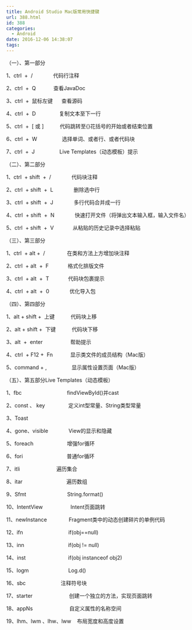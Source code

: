 ```yaml
---
title: Android Studio Mac版常用快捷键
url: 388.html
id: 388
categories:
  - Android
date: 2016-12-06 14:38:07
tags:
---
```


（一）、第一部分

1、ctrl  +  /              代码行注释

2、ctrl  +  Q            查看JavaDoc

3、ctrl  +  鼠标左键      查看源码

4、ctrl  +  D                复制文本至下一行

5、ctrl  +  \[ 或 \]           代码跳转至{}花括号的开始或者结束位置

6、ctrl  +  W                 选择单词、或者行、或者代码块

7、ctrl  +  J                 Live Templates（动态模板）提示

  

（二）、第二部分

1、ctrl  + shift  +  /              代码块注释

2、ctrl  \+ shift  \+  L              删除选中行

3、ctrl  \+ shift  \+  J              多行代码合并成一行

4、ctrl  \+ shift  \+  N              快速打开文件（将弹出文本输入框，输入文件名）

5、ctrl  \+ shift  \+  V             从粘贴的历史记录中选择粘贴

  

（三）、第三部分

1、ctrl  + alt +  /               在类和方法上方增加块注释

2、ctrl  \+ alt  \+  F             格式化排版文件

3、ctrl  \+ alt  \+  T             代码块包裹提示

4、ctrl  \+ alt  \+  0              优化导入包

  

（四）、第四部分

1、alt + shift +  上键           代码块上移

2、alt + shift +  下键           代码块下移

3、alt  \+  enter                   帮助提示

4、ctrl  \+ F12 \+  Fn            显示类文件的成员结构（Mac版）

5、command + ,                 显示属性设置页面（Mac版）

  

（五）、第五部分Live Templates（动态模板）

1、fbc                               findViewById()并cast

2、const 、 key                定义int型常量、String类型常量

3、Toast                          

4、gone、visible              View的显示和隐藏

5、foreach                       增强for循环

6、fori                              普通for循环  

7、itli                         遍历集合

8、itar                              遍历数组

9、Sfmt                            String.format()

10、IntentView                   Intent页面跳转

11、newInstance               Fragment类中的动态创建碎片的单例代码  

12、ifn                               if(obj==null)                         

13、inn                              if(obj != null)

14、inst                             if(obj instanceof obj2)

15、logm                           Log.d()  

16、sbc                        注释符号块

17、starter                         创建一个独立的方法，实现页面跳转

18、appNs                         自定义属性的名称空间

19、lhm、lwm 、lhw、lww    布局宽度和高度设置